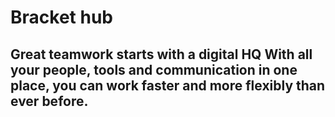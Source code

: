 # Bracket hub

## Great teamwork starts with a digital HQ With all your people, tools and communication in one place, you can work faster and more flexibly than ever before.
